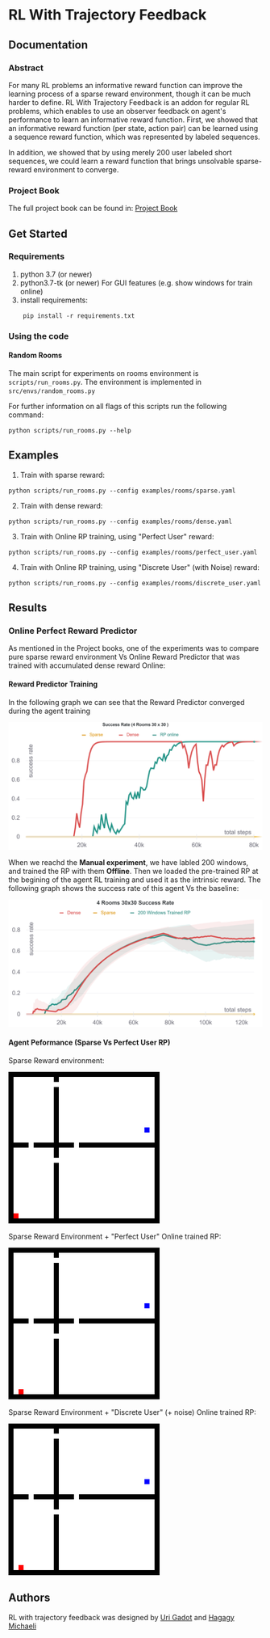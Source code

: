 # RL With Trajectory Feedback
## Documentation

### Abstract
For many RL problems an informative reward function can improve the learning process of a sparse reward environment, though it can be much harder to define.
RL With Trajectory Feedback is an addon for regular RL problems, which enables to use an observer feedback on agent's 
performance to learn an informative reward function. 
First, we showed that an informative reward function (per state, action pair) can be learned using a sequence reward function, which was represented by labeled sequences. 

In addition, we showed that by using merely 200 user labeled short sequences, we could learn a reward function that brings unsolvable sparse-reward environment to converge.

### Project Book
The full project book can be found in: 
[Project Book](doc/RL_Project_Book.pdf)


## Get Started

### Requirements
1. python 3.7 (or newer)
2. python3.7-tk (or newer) For GUI features (e.g. show windows for train online)
3. install requirements:
```
    pip install -r requirements.txt
```
### Using the code

#### Random Rooms
The main script for experiments on rooms environment is `scripts/run_rooms.py`. 
The environment is implemented in `src/envs/random_rooms.py`

For further information on all flags of this scripts run the following command:
```
python scripts/run_rooms.py --help
```


## Examples

1. Train with sparse reward:
```
python scripts/run_rooms.py --config examples/rooms/sparse.yaml
```
2. Train with dense reward:
```
python scripts/run_rooms.py --config examples/rooms/dense.yaml
```
3. Train with Online RP training, using "Perfect User" reward:
```
python scripts/run_rooms.py --config examples/rooms/perfect_user.yaml
```
4. Train with Online RP training, using "Discrete User" (with Noise) reward:
```
python scripts/run_rooms.py --config examples/rooms/discrete_user.yaml
```   


## Results

### Online Perfect Reward Predictor
As mentioned in the Project books, one of the experiments was to compare pure sparse reward environment Vs Online Reward Predictor that was trained with accumulated dense reward Online:


#### Reward Predictor Training
In the following graph we can see that the Reward Predictor converged during the agent training


<img src="doc/baseline.png" alt="Online Perfect User Vs Sparse Vs Dense" width="600"/>


When we reachd the **Manual experiment**,  we have labled 200 windows, and trained the RP with them **Offline**.
Then we loaded the pre-trained RP at the begining of the agent RL training and used it as the intrinsic reward.
The following graph shows the success rate of this agent Vs the baseline:

<img src="doc/Offline.png" alt="Offline Manual Training Vs Sparse Vs Dense" width="600"/>


#### Agent Peformance (Sparse Vs Perfect User RP)

Sparse Reward environment:

![Sparse Agent Performance](doc/sparse.gif "Sparse Reward")

Sparse Reward Environment + "Perfect User" Online trained RP:

![Perfect User RP Agent Performance](doc/perfect_user.gif "Perfect User")


Sparse Reward Environment + "Discrete User" (+ noise) Online trained RP:

![Discrete User RP Agent Performance](doc/discrete_user.gif "Discrete User")






## Authors

RL with trajectory feedback was designed by [Uri Gadot](https://github.com/Ugadot) and [Hagagy Michaeli](https://github.com/hmichaeli)


